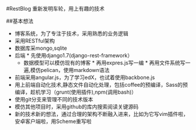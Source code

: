 #RestBlog
重新发明车轮，用上有趣的技术  


##基本想法
*  博客系统，为了专注于技术，采用熟悉的业务逻辑
*  采用RESTful架构
  *  数据库采mongo,sqlite
  *  后端
    *  先使用django1.7(django-rest-framework）
      *  数据模型可以模仿现有的博客
    *  再用expres.js写一编
    *  再用文件系统写一遍,模仿pelican，使用markdown语法
  *  前端采用angular.js，为了学习edX，也试着使用backbone.js  
*  用上前端自动化技术,静态文件自动化处理，包括coffee的预编译，Sass的预编译，趁机学习（grunt(使用插件),npm(调用bash)）
*  使用git分支来管理不同的技术版本
*  模仿其他项目时，采用github的库内搜索阅读关键源码
*  新的技术新的想法，通过合理的架构不断融入进来，比如为它写vim插件啦，安卓客户端啦，用Scheme重写啦
